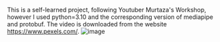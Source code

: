This is a self-learned project, following Youtuber Murtaza's Workshop, however I used python=3.10 and the corresponding version of mediapipe and protobuf. The video is downloaded from the website https://www.pexels.com/.
![image](https://github.com/xiyin66666/PoseEstimationProject/blob/main/demo.gif)
